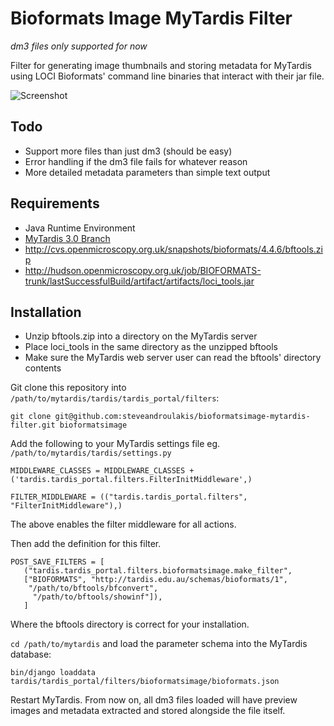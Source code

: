 Bioformats Image MyTardis Filter
===============================

_dm3 files only supported for now_

Filter for generating image thumbnails and storing metadata for MyTardis using LOCI Bioformats' command line binaries that interact with their jar file.

![Screenshot](https://dl.dropbox.com/u/172498/screenshots_host/bioformats-dm3.png)

## Todo
 - Support more files than just dm3 (should be easy)
 - Error handling if the dm3 file fails for whatever reason
 - More detailed metadata parameters than simple text output

## Requirements
 - Java Runtime Environment
 - [MyTardis 3.0 Branch](https://github.com/mytardis/mytardis/branches/3.0)
 - http://cvs.openmicroscopy.org.uk/snapshots/bioformats/4.4.6/bftools.zip
 - http://hudson.openmicroscopy.org.uk/job/BIOFORMATS-trunk/lastSuccessfulBuild/artifact/artifacts/loci_tools.jar

## Installation

 - Unzip bftools.zip into a directory on the MyTardis server
 - Place loci_tools in the same directory as the unzipped bftools
 - Make sure the MyTardis web server user can read the bftools' directory contents

Git clone this repository into `/path/to/mytardis/tardis/tardis_portal/filters`:
    
    git clone git@github.com:steveandroulakis/bioformatsimage-mytardis-filter.git bioformatsimage

Add the following to your MyTardis settings file eg. `/path/to/mytardis/tardis/settings.py`

```
MIDDLEWARE_CLASSES = MIDDLEWARE_CLASSES + ('tardis.tardis_portal.filters.FilterInitMiddleware',)

FILTER_MIDDLEWARE = (("tardis.tardis_portal.filters", "FilterInitMiddleware"),)
```

The above enables the filter middleware for all actions.

Then add the definition for this filter.

```
POST_SAVE_FILTERS = [
   ("tardis.tardis_portal.filters.bioformatsimage.make_filter",
   ["BIOFORMATS", "http://tardis.edu.au/schemas/bioformats/1",
    "/path/to/bftools/bfconvert",
     "/path/to/bftools/showinf"]),
   ]
```

Where the bftools directory is correct for your installation.

`cd /path/to/mytardis` and load the parameter schema into the MyTardis database:

```
bin/django loaddata tardis/tardis_portal/filters/bioformatsimage/bioformats.json
```

Restart MyTardis. From now on, all dm3 files loaded will have preview images and metadata extracted and stored alongside the file itself.

